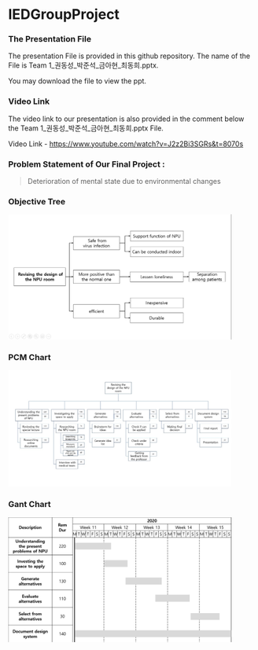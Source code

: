 # IEDGroupProject

### The Presentation File
The presentation File is provided in this github repository. 
The name of the File is Team 1_권동성_박준석_금아현_최동희.pptx. 

You may download the file to view the ppt.

### Video Link
The video link to our presentation is also provided in the comment below the Team 1_권동성_박준석_금아현_최동희.pptx File.

Video Link - https://www.youtube.com/watch?v=J2z2Bi3SGRs&t=8070s



### Problem Statement of Our Final Project : 
> Deterioration of mental state due to environmental changes 


### Objective Tree
<img src="https://github.com/Junduck15/IEDGroupProject/blob/main/objective_tree.png?raw=true" width="90%"></img>

### PCM Chart
<img src="https://github.com/Junduck15/IEDGroupProject/blob/main/PCM.jpg?raw=true" width="90%"></img>


### Gant Chart
<img src="https://github.com/Junduck15/IEDGroupProject/blob/main/Gant chart.png?raw=true" width="90%"></img>
